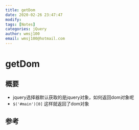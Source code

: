 ```yaml
---
title: getDom
date: 2020-02-26 23:47:47
modify: 
tags: [Notes]
categories: jQuery
author: wmsj100
email: wmsj100@hotmail.com
---
```


# getDom

## 概要

- jquery选择器默认获取的是jquery对象，如何返回dom对象呢
- `$('#main')[0]` 这样就返回了dom对象

## 参考

